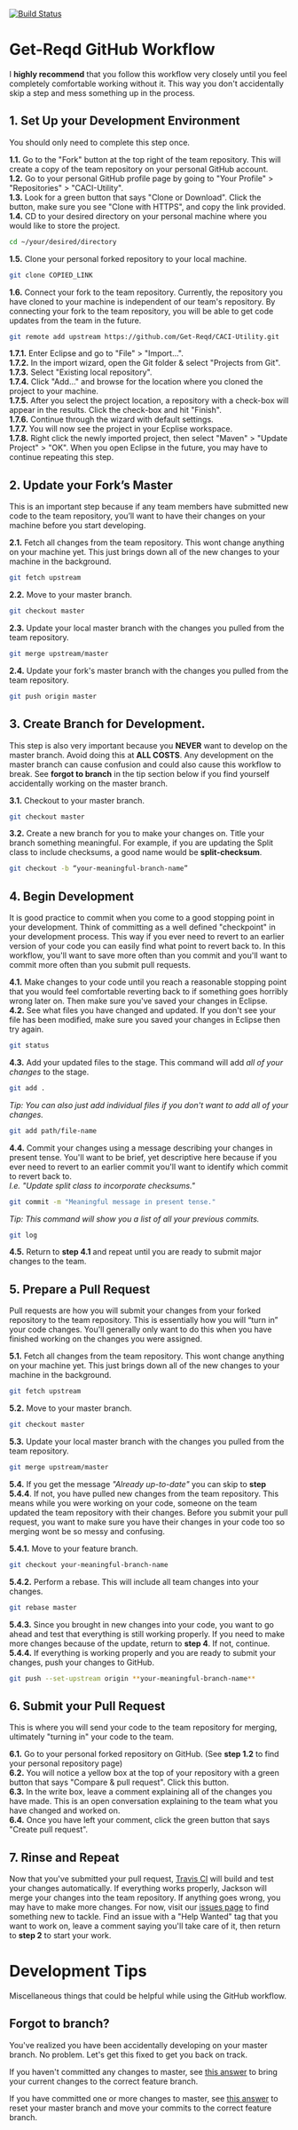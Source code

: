 [![Build Status](https://travis-ci.org/Get-Reqd/CACI-Utility.svg?branch=master)](https://travis-ci.org/Get-Reqd/CACI-Utility)

# Get-Reqd GitHub Workflow  
I **highly recommend** that you follow this workflow very closely until you feel completely comfortable working without it. This way you don't accidentally skip a step and mess something up in the process.  

## 1. Set Up your Development Environment  
You should only need to complete this step once.  

**1.1.** Go to the "Fork" button at the top right of the team repository. This will create a copy of the team repository on your personal GitHub account.  
**1.2.** Go to your personal GitHub profile page by going to "Your Profile" > "Repositories" > "CACI-Utility".  
**1.3.** Look for a green button that says "Clone or Download". Click the button, make sure you see "Clone with HTTPS", and copy the link provided.  
**1.4.** CD to your desired directory on your personal machine where you would like to store the project.  
```bash
cd ~/your/desired/directory  
``` 

**1.5.** Clone your personal forked repository to your local machine.  
```bash
git clone COPIED_LINK  
```

**1.6.** Connect your fork to the team repository. Currently, the repository you have cloned to your machine is independent of our team's repository. By connecting your fork to the team repository, you will be able to get code updates from the team in the future.  
```bash
git remote add upstream https://github.com/Get-Reqd/CACI-Utility.git  
```

**1.7.1.** Enter Eclipse and go to "File" > "Import...".  
**1.7.2.** In the import wizard, open the Git folder & select "Projects from Git".  
**1.7.3.** Select "Existing local repository".  
**1.7.4.** Click "Add..." and browse for the location where you cloned the project to your machine.  
**1.7.5.** After you select the project location, a repository with a check-box will appear in the results. Click the check-box and hit "Finish".  
**1.7.6.** Continue through the wizard with default settings.  
**1.7.7.** You will now see the project in your Ecplise workspace.  
**1.7.8.** Right click the newly imported project, then select "Maven" > "Update Project" > "OK". When you open Eclipse in the future, you may have to continue repeating this step.  

## 2. Update your Fork’s Master  
This is an important step because if any team members have submitted new code to the team repository, you’ll want to have their changes on your machine before you start developing.  

**2.1.** Fetch all changes from the team repository. This wont change anything on your machine yet. This just brings down all of the new changes to your machine in the background.  
```bash
git fetch upstream  
```

**2.2.** Move to your master branch.  
```bash
git checkout master  
```

**2.3.** Update your local master branch with the changes you pulled from the team repository.  
```bash
git merge upstream/master  
```

**2.4.** Update your fork's master branch with the changes you pulled from the team repository.  
```bash
git push origin master
```

## 3. Create Branch for Development.  
This step is also very important because you **NEVER** want to develop on the master branch. Avoid doing this at **ALL COSTS**. Any development on the master branch can cause confusion and could also cause this workflow to break. See **forgot to branch** in the tip section below if you find yourself accidentally working on the master branch.  

**3.1.** Checkout to your master branch.  
```bash
git checkout master  
```

**3.2.** Create a new branch for you to make your changes on. Title your branch something meaningful. For example, if you are updating the Split class to include checksums, a good name would be **split-checksum**.  
```bash
git checkout -b “your-meaningful-branch-name”  
```

## 4. Begin Development  
It is good practice to commit when you come to a good stopping point in your development. Think of committing as a well defined "checkpoint" in your development process. This way if you ever need to revert to an earlier version of your code you can easily find what point to revert back to. In this workflow, you'll want to save more often than you commit and you'll want to commit more often than you submit pull requests.  

**4.1.** Make changes to your code until you reach a reasonable stopping point that you would feel comfortable reverting back to if something goes horribly wrong later on. Then make sure you've saved your changes in Eclipse.  
**4.2.** See what files you have changed and updated. If you don't see your file has been modified, make sure you saved your changes in Eclipse then try again.  
```bash
git status  
```
**4.3.** Add your updated files to the stage. This command will add *all of your changes* to the stage.  
```bash
git add .  
```

*Tip: You can also just add individual files if you don't want to add all of your changes.*
```bash
git add path/file-name
```

**4.4.** Commit your changes using a message describing your changes in present tense. You'll want to be brief, yet descriptive here because if you ever need to revert to an earlier commit you'll want to identify which commit to revert back to.  
*I.e. "Update split class to incorporate checksums."*  
```bash
git commit -m "Meaningful message in present tense."  
```

*Tip: This command will show you a list of all your previous commits.*  
```bash
git log
```

**4.5.** Return to **step 4.1** and repeat until you are ready to submit major changes to the team.  

## 5. Prepare a Pull Request  
Pull requests are how you will submit your changes from your forked repository to the team repository. This is essentially how you will “turn in” your code changes. You'll generally only want to do this when you have finished working on the changes you were assigned.  

**5.1.** Fetch all changes from the team repository. This wont change anything on your machine yet. This just brings down all of the new changes to your machine in the background.  
```bash
git fetch upstream  
```

**5.2.** Move to your master branch.  
```bash
git checkout master  
```

**5.3.** Update your local master branch with the changes you pulled from the team repository.  
```bash
git merge upstream/master  
```

**5.4.** If you get the message *"Already up-to-date"* you can skip to **step 5.4.4**. If not, you have pulled new changes from the team repository. This means while you were working on your code, someone on the team updated the team repository with their changes. Before you submit your pull request, you want to make sure you have their changes in your code too so merging wont be so messy and confusing.  

**5.4.1.** Move to your feature branch.  
```bash
git checkout your-meaningful-branch-name  
```

**5.4.2.** Perform a rebase. This will include all team changes into your changes.  
```bash
git rebase master  
```

**5.4.3.** Since you brought in new changes into your code, you want to go ahead and test that everything is still working properly. If you need to make more changes because of the update, return to **step 4**. If not, continue. 
**5.4.4.** If everything is working properly and you are ready to submit your changes, push your changes to GitHub.  
```bash
git push --set-upstream origin **your-meaningful-branch-name**  
```

## 6. Submit your Pull Request  
This is where you will send your code to the team repository for merging, ultimately "turning in" your code to the team.  

**6.1.** Go to your personal forked repository on GitHub. (See **step 1.2** to find your personal repository page)  
**6.2.** You will notice a yellow box at the top of your repository with a green button that says "Compare & pull request". Click this button.  
**6.3.** In the write box, leave a comment explaining all of the changes you have made. This is an open conversation explaining to the team what you have changed and worked on.  
**6.4.** Once you have left your comment, click the green button that says "Create pull request".  

## 7. Rinse and Repeat  
Now that you've submitted your pull request, [Travis CI](https://travis-ci.org/Get-Reqd/CACI-Utility) will build and test your changes automatically. If everything works properly, Jackson will merge your changes into the team repository. If anything goes wrong, you may have to make more changes. For now, visit our [issues page](https://github.com/Get-Reqd/CACI-Utility/issues) to find something new to tackle. Find an issue with a "Help Wanted" tag that you want to work on, leave a comment saying you'll take care of it, then return to **step 2** to start your work.


# Development Tips
Miscellaneous things that could be helpful while using the GitHub workflow. 

## Forgot to branch? 
You've realized you have been accidentally developing on your master branch. No problem. Let's get this fixed to get you back on track.  

If you haven't committed any changes to master, see [this answer](https://stackoverflow.com/a/22082669) to bring your current changes to the correct feature branch.  

If you have committed one or more changes to master, see [this answer](https://stackoverflow.com/a/36463546) to reset your master branch and move your commits to the correct feature branch.  
